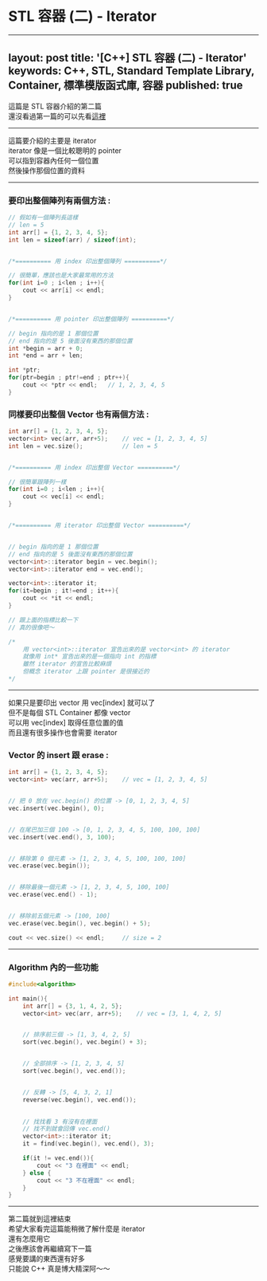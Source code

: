 # STL 容器 (二) - Iterator


---
layout: post
title: '[C++] STL 容器 (二) - Iterator'
keywords: C++, STL, Standard Template Library, Container, 標準模版函式庫, 容器
published: true
---

這篇是 STL 容器介紹的第二篇<br>
還沒看過第一篇的可以先看[這裡](../STL1)

---

這篇要介紹的主要是 iterator<br>
iterator 像是一個比較聰明的 pointer<br>
可以指到容器內任何一個位置<br>
然後操作那個位置的資料<br>

---

### 要印出整個陣列有兩個方法 :
```c++
// 假如有一個陣列長這樣
// len = 5
int arr[] = {1, 2, 3, 4, 5};
int len = sizeof(arr) / sizeof(int);


/*========== 用 index 印出整個陣列 ==========*/

// 很簡單，應該也是大家最常用的方法
for(int i=0 ; i<len ; i++){
    cout << arr[i] << endl;
}


/*========== 用 pointer 印出整個陣列 ==========*/

// begin 指向的是 1 那個位置
// end 指向的是 5 後面沒有東西的那個位置
int *begin = arr + 0;
int *end = arr + len;

int *ptr;
for(ptr=begin ; ptr!=end ; ptr++){
    cout << *ptr << endl;   // 1, 2, 3, 4, 5
}
```

### 同樣要印出整個 Vector 也有兩個方法 :
```c++
int arr[] = {1, 2, 3, 4, 5};
vector<int> vec(arr, arr+5);    // vec = [1, 2, 3, 4, 5]
int len = vec.size();           // len = 5


/*========== 用 index 印出整個 Vector ==========*/

// 很簡單跟陣列一樣
for(int i=0 ; i<len ; i++){
    cout << vec[i] << endl;
}


/*========== 用 iterator 印出整個 Vector ==========*/


// begin 指向的是 1 那個位置
// end 指向的是 5 後面沒有東西的那個位置
vector<int>::iterator begin = vec.begin();
vector<int>::iterator end = vec.end();

vector<int>::iterator it;
for(it=begin ; it!=end ; it++){
    cout << *it << endl;
}

// 跟上面的指標比較一下
// 真的很像吧～
```

```c++
/*
    用 vector<int>::iterator 宣告出來的是 vector<int> 的 iterator
    就像用 int* 宣告出來的是一個指向 int 的指標
    雖然 iterator 的宣告比較麻煩
    但概念 iterator 上跟 pointer 是很接近的
*/
```

---

如果只是要印出 vector 用 vec[index] 就可以了<br>
但不是每個 STL Container 都像 vector<br>
可以用 vec[index] 取得任意位置的值<br>
而且還有很多操作也會需要 iterator<br>

### Vector 的 insert 跟 erase :

```c++
int arr[] = {1, 2, 3, 4, 5};
vector<int> vec(arr, arr+5);    // vec = [1, 2, 3, 4, 5]


// 把 0 放在 vec.begin() 的位置 -> [0, 1, 2, 3, 4, 5]
vec.insert(vec.begin(), 0);


// 在尾巴加三個 100 -> [0, 1, 2, 3, 4, 5, 100, 100, 100]
vec.insert(vec.end(), 3, 100);


// 移除第 0 個元素 -> [1, 2, 3, 4, 5, 100, 100, 100]
vec.erase(vec.begin());


// 移除最後一個元素 -> [1, 2, 3, 4, 5, 100, 100]
vec.erase(vec.end() - 1);


// 移除前五個元素 -> [100, 100]
vec.erase(vec.begin(), vec.begin() + 5);

cout << vec.size() << endl;     // size = 2
```

---

### Algorithm 內的一些功能

```c++
#include<algorithm>

int main(){
    int arr[] = {3, 1, 4, 2, 5};
    vector<int> vec(arr, arr+5);    // vec = [3, 1, 4, 2, 5]


    // 排序前三個 -> [1, 3, 4, 2, 5]
    sort(vec.begin(), vec.begin() + 3);


    // 全部排序 -> [1, 2, 3, 4, 5]
    sort(vec.begin(), vec.end());


    // 反轉 -> [5, 4, 3, 2, 1]
    reverse(vec.begin(), vec.end());

    
    // 找找看 3 有沒有在裡面
    // 找不到就會回傳 vec.end()
    vector<int>::iterator it;
    it = find(vec.begin(), vec.end(), 3);

    if(it != vec.end()){
        cout << "3 在裡面" << endl;
    } else {
        cout << "3 不在裡面" << endl;
    }
}
```

---

第二篇就到這裡結束<br>
希望大家看完這篇能稍微了解什麼是 iterator<br>
還有怎麼用它<br>
之後應該會再繼續寫下一篇<br>
感覺要講的東西還有好多<br>
只能說 C++ 真是博大精深阿～～<br>
